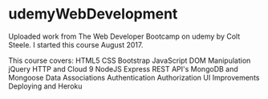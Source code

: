 # udemyWebDevelopment
Uploaded work from The Web Developer Bootcamp on udemy by Colt Steele. I started this course August 2017.

This course covers:
HTML5
CSS
Bootstrap
JavaScript
DOM Manipulation
jQuery 
HTTP and Cloud 9
NodeJS
Express
REST API's
MongoDB and Mongoose
Data Associations
Authentication
Authorization
UI Improvements
Deploying and Heroku
